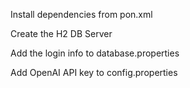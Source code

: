 Install dependencies from pon.xml

Create the H2 DB Server

Add the login info to database.properties

Add OpenAI API key to config.properties
